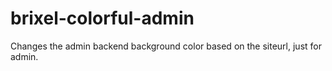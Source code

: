 # brixel-colorful-admin
Changes the admin backend background color based on the siteurl, just for admin.
